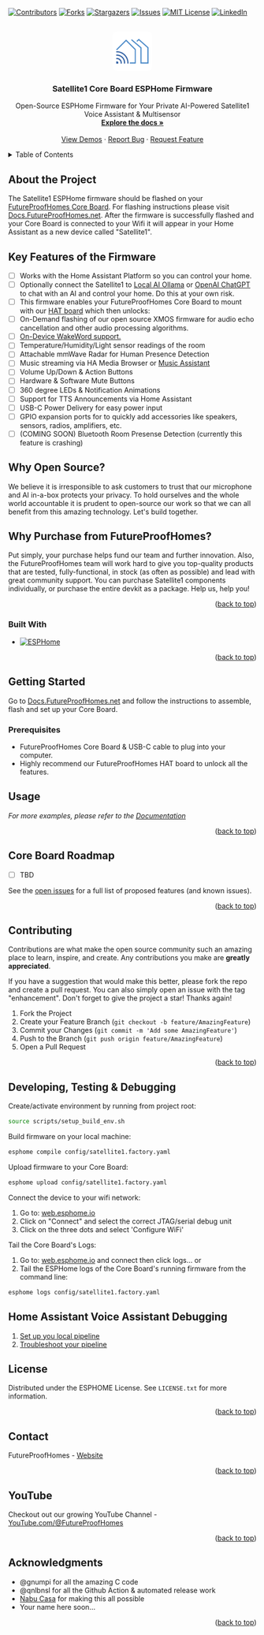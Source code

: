 <a name="readme-top"></a>
<!--
*** Readme based upon Best-README-Template.
-->



<!-- PROJECT SHIELDS -->
<!--
*** I'm using markdown "reference style" links for readability.
*** Reference links are enclosed in brackets [ ] instead of parentheses ( ).
*** See the bottom of this document for the declaration of the reference variables
*** for contributors-url, forks-url, etc. This is an optional, concise syntax you may use.
*** https://www.markdownguide.org/basic-syntax/#reference-style-links
-->
[![Contributors][contributors-shield]][contributors-url]
[![Forks][forks-shield]][forks-url]
[![Stargazers][stars-shield]][stars-url]
[![Issues][issues-shield]][issues-url]
[![MIT License][license-shield]][license-url]
[![LinkedIn][linkedin-shield]][linkedin-url]


<!-- PROJECT LOGO -->
<br />
<div align="center">
  <a href="https://github.com/FutureProofHomes/Satellite1-ESPHome">
    <img src="assets/images/logo.png" alt="Logo" width="80" height="80" style="border-radius:10%">
  </a>

<h3 align="center">Satellite1 Core Board ESPHome Firmware</h3>

  <p align="center">
    Open-Source ESPHome Firmware for Your Private AI-Powered Satellite1 Voice Assistant & Multisensor
    <br />
    <a href="https://docs.futureproofhomes.net"><strong>Explore the docs »</strong></a>
    <br />
    <br />
    <a href="https://www.youtube.com/@futureproofhomes">View Demos</a>
    ·
    <a href="https://github.com/FutureProofHomes/Satellite1-ESPHome/issues/new?labels=bug&template=bug-report---.md">Report Bug</a>
    ·
    <a href="https://github.com/FutureProofHomes/Satellite1-ESPHome/issues/new?labels=enhancement&template=feature-request---.md">Request Feature</a>
  </p>
</div>



<!-- TABLE OF CONTENTS -->
<details>
  <summary>Table of Contents</summary>
  <ol>
    <li>
      <a href="#about-the-project">About The Project</a>
      <ul>
        <li><a href="#built-with">Built With</a></li>
      </ul>
    </li>
    <li>
      <a href="#getting-started">Getting Started</a>
      <ul>
        <li><a href="#prerequisites">Prerequisites</a></li>
        <li><a href="#installation">Installation</a></li>
      </ul>
    </li>
    <li><a href="#usage">Usage</a></li>
    <li><a href="#roadmap">Roadmap</a></li>
    <li><a href="#contributing">Contributing</a></li>
    <li><a href="#license">License</a></li>
    <li><a href="#contact">Contact</a></li>
    <li><a href="#acknowledgments">Acknowledgments</a></li>
  </ol>
</details>



<!-- ABOUT THE PROJECT -->
## About the Project
The Satellite1 ESPHome firmware should be flashed on your [FutureProofHomes Core Board](https://futureproofhomes.net/products/satellite1-core-board). For flashing instructions please visit [Docs.FutureProofHomes.net](https://docs.futureproofhomes.net).  After the firmware is successfully flashed and your Core Board is connected to your Wifi it will appear in your Home Assistant as a new device called "Satellite1".

## Key Features of the Firmware
- [ ] Works with the Home Assistant Platform so you can control your home.
- [ ] Optionally connect the Satellite1 to [Local AI Ollama](https://www.home-assistant.io/integrations/ollama/) or [OpenAI ChatGPT](https://www.home-assistant.io/integrations/openai_conversation/) to chat with an  AI and control your home.  Do this at your own risk.
- [ ] This firmware enables your FutureProofHomes Core Board to mount with our [HAT board](https://futureproofhomes.net/products/satellite1-top-microphone-board) which then unlocks:
- [ ] On-Demand flashing of our open source XMOS firmware for audio echo cancellation and other audio processing algorithms.
- [ ] [On-Device WakeWord support.](https://github.com/kahrendt/microWakeWord)
- [ ] Temperature/Humidity/Light sensor readings of the room
- [ ] Attachable mmWave Radar for Human Presence Detection
- [ ] Music streaming via HA Media Browser or [Music Assistant](https://music-assistant.io/)
- [ ] Volume Up/Down & Action Buttons
- [ ] Hardware & Software Mute Buttons
- [ ] 360 degree LEDs & Notification Animations
- [ ] Support for TTS Announcements via Home Assistant
- [ ] USB-C Power Delivery for easy power input
- [ ] GPIO expansion ports for to quickly add accessories like speakers, sensors, radios, amplifiers, etc.
- [ ] (COMING SOON) Bluetooth Room Presense Detection (currently this feature is crashing)

## Why Open Source?
We believe it is irresponsible to ask customers to trust that our microphone and AI in-a-box protects your privacy.  To hold ourselves and the whole world accountable it is prudent to open-source our work so that we can all benefit from this amazing technology.  Let's build together.

## Why Purchase from FutureProofHomes?
Put simply, your purchase helps fund our team and further innovation.  Also, the FutureProofHomes team will work hard to give you top-quality products that are tested, fully-functional, in stock (as often as possible) and lead with great community support.  You can purchase Satellite1 components individually, or purchase the entire devkit as a package.  Help us, help you!

<p align="right">(<a href="#readme-top">back to top</a>)</p>


### Built With

* [![ESPHome][esphome.io]][esphome-url]

<p align="right">(<a href="#readme-top">back to top</a>)</p>



<!-- GETTING STARTED -->
## Getting Started

Go to [Docs.FutureProofHomes.net](https://docs.futureproofhomes.net) and follow the instructions to assemble, flash and set up your Core Board.

<!-- This is an example of how you may give instructions on setting up your project locally.
To get a local copy up and running follow these simple example steps. -->

### Prerequisites

- FutureProofHomes Core Board & USB-C cable to plug into your computer.
- Highly recommend our FutureProofHomes HAT board to unlock all the features.

<!-- This is an example of how to list things you need to use the software and how to install them.
* npm
  ```sh
  npm install npm@latest -g
  ``` -->


<!-- USAGE EXAMPLES -->
## Usage

<!-- Use this space to show useful examples of how a project can be used. Additional screenshots, code examples and demos work well in this space. You may also link to more resources. -->

_For more examples, please refer to the [Documentation](https://docs.futureproofhomes.net)_

<p align="right">(<a href="#readme-top">back to top</a>)</p>



<!-- ROADMAP -->
## Core Board Roadmap

- [ ] TBD

See the [open issues](https://github.com/FutureProofHomes/Satellite1-ESPHome/issues) for a full list of proposed features (and known issues).

<p align="right">(<a href="#readme-top">back to top</a>)</p>



<!-- CONTRIBUTING -->
## Contributing

Contributions are what make the open source community such an amazing place to learn, inspire, and create. Any contributions you make are **greatly appreciated**.

If you have a suggestion that would make this better, please fork the repo and create a pull request. You can also simply open an issue with the tag "enhancement".
Don't forget to give the project a star! Thanks again!

1. Fork the Project
3. Create your Feature Branch (`git checkout -b feature/AmazingFeature`)
4. Commit your Changes (`git commit -m 'Add some AmazingFeature'`)
5. Push to the Branch (`git push origin feature/AmazingFeature`)
6. Open a Pull Request

<p align="right">(<a href="#readme-top">back to top</a>)</p>


## Developing, Testing & Debugging
Create/activate environment by running from project root:
```bash
source scripts/setup_build_env.sh
```

Build firmware on your local machine:
```bash
esphome compile config/satellite1.factory.yaml
```

Upload firmware to your Core Board:
```bash
esphome upload config/satellite1.factory.yaml
```

Connect the device to your wifi network:
1. Go to: [web.esphome.io](https://web.esphome.io)
2. Click on "Connect" and select the correct JTAG/serial debug unit
3. Click on the three dots and select 'Configure WiFi'

Tail the Core Board's Logs:
1. Go to: [web.esphome.io](https://web.esphome.io) and connect then click logs... or
2. Tail the ESPHome logs of the Core Board's running firmware from the command line:
```bash
esphome logs config/satellite1.factory.yaml
```

## Home Assistant Voice Assistant Debugging

1. [Set up you local pipeline](https://www.home-assistant.io/voice_control/voice_remote_local_assistant/)
2. [Troubleshoot your pipeline](https://www.home-assistant.io/voice_control/troubleshooting/)


<!-- LICENSE -->
## License

Distributed under the ESPHOME License. See `LICENSE.txt` for more information.

<p align="right">(<a href="#readme-top">back to top</a>)</p>


<!-- CONTACT -->
## Contact

FutureProofHomes  - [Website](https://futureproofhomes.net/)

<p align="right">(<a href="#readme-top">back to top</a>)</p>

<!-- YouTube -->
## YouTube

Checkout out our growing YouTube Channel  - [YouTube.com/@FutureProofHomes](https://www.youtube.com/@futureproofhomes)


<p align="right">(<a href="#readme-top">back to top</a>)</p>

<!-- ACKNOWLEDGMENTS -->
## Acknowledgments

* @gnumpi for all the amazing C code
* @qnlbnsl for all the Github Action & automated release work
* [Nabu Casa](https://nabucasa.com) for making this all possible
* Your name here soon...

<p align="right">(<a href="#readme-top">back to top</a>)</p>



<!-- MARKDOWN LINKS & IMAGES -->
<!-- https://www.markdownguide.org/basic-syntax/#reference-style-links -->
[contributors-shield]: https://img.shields.io/github/contributors/FutureProofHomes/Satellite1-ESPHome.svg?style=for-the-badge
[contributors-url]: https://github.com/FutureProofHomes/Satellite1-ESPHome/graphs/contributors
[forks-shield]: https://img.shields.io/github/forks/FutureProofHomes/Satellite1-ESPHome.svg?style=for-the-badge
[forks-url]: https://github.com/FutureProofHomes/Satellite1-ESPHome/network/members
[stars-shield]: https://img.shields.io/github/stars/FutureProofHomes/Satellite1-ESPHome.svg?style=for-the-badge
[stars-url]: https://github.com/FutureProofHomes/Satellite1-ESPHome/stargazers
[issues-shield]: https://img.shields.io/github/issues/FutureProofHomes/Satellite1-ESPHome.svg?style=for-the-badge
[issues-url]: https://github.com/FutureProofHomes/Satellite1-ESPHome/issues
[license-shield]: https://img.shields.io/github/license/FutureProofHomes/Satellite1-ESPHome.svg?style=for-the-badge
[license-url]: https://github.com/FutureProofHomes/Satellite1-ESPHome/blob/master/LICENSE.txt
[linkedin-shield]: https://img.shields.io/badge/-LinkedIn-black.svg?style=for-the-badge&logo=linkedin&colorB=555
[linkedin-url]: https://linkedin.com/in/linkedin_username
[genaimockup]: assets/images/mockup.png
[combo_render]: assets/images/combo_render.png
[kicad.org]: https://img.shields.io/badge/KiCad-314CB0?style=for-the-badge&logo=kicad&logoColor=white
[kicad-url]: https://www.kicad.org/
[esphome.io]: https://img.shields.io/badge/-ESPHome-000000?style=for-the-badge&logo=esphome&logoColor=white
[esphome-url]: https://esphome.io/

